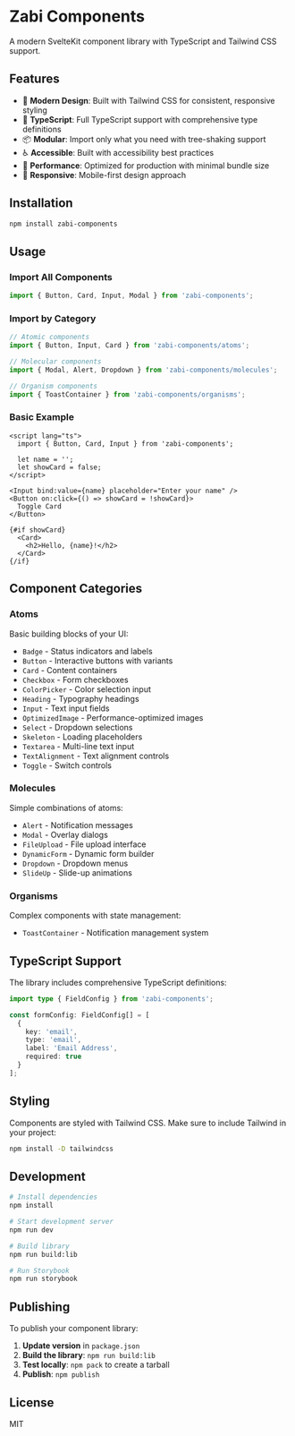 # Zabi Components

A modern SvelteKit component library with TypeScript and Tailwind CSS support.

## Features

- 🎨 **Modern Design**: Built with Tailwind CSS for consistent, responsive styling
- 🔧 **TypeScript**: Full TypeScript support with comprehensive type definitions
- 📦 **Modular**: Import only what you need with tree-shaking support
- ♿ **Accessible**: Built with accessibility best practices
- 🚀 **Performance**: Optimized for production with minimal bundle size
- 📱 **Responsive**: Mobile-first design approach

## Installation

```bash
npm install zabi-components
```

## Usage

### Import All Components

```typescript
import { Button, Card, Input, Modal } from 'zabi-components';
```

### Import by Category

```typescript
// Atomic components
import { Button, Input, Card } from 'zabi-components/atoms';

// Molecular components  
import { Modal, Alert, Dropdown } from 'zabi-components/molecules';

// Organism components
import { ToastContainer } from 'zabi-components/organisms';
```

### Basic Example

```svelte
<script lang="ts">
  import { Button, Card, Input } from 'zabi-components';
  
  let name = '';
  let showCard = false;
</script>

<Input bind:value={name} placeholder="Enter your name" />
<Button on:click={() => showCard = !showCard}>
  Toggle Card
</Button>

{#if showCard}
  <Card>
    <h2>Hello, {name}!</h2>
  </Card>
{/if}
```

## Component Categories

### Atoms
Basic building blocks of your UI:
- `Badge` - Status indicators and labels
- `Button` - Interactive buttons with variants
- `Card` - Content containers
- `Checkbox` - Form checkboxes
- `ColorPicker` - Color selection input
- `Heading` - Typography headings
- `Input` - Text input fields
- `OptimizedImage` - Performance-optimized images
- `Select` - Dropdown selections
- `Skeleton` - Loading placeholders
- `Textarea` - Multi-line text input
- `TextAlignment` - Text alignment controls
- `Toggle` - Switch controls

### Molecules
Simple combinations of atoms:
- `Alert` - Notification messages
- `Modal` - Overlay dialogs
- `FileUpload` - File upload interface
- `DynamicForm` - Dynamic form builder
- `Dropdown` - Dropdown menus
- `SlideUp` - Slide-up animations

### Organisms
Complex components with state management:
- `ToastContainer` - Notification management system

## TypeScript Support

The library includes comprehensive TypeScript definitions:

```typescript
import type { FieldConfig } from 'zabi-components';

const formConfig: FieldConfig[] = [
  {
    key: 'email',
    type: 'email',
    label: 'Email Address',
    required: true
  }
];
```

## Styling

Components are styled with Tailwind CSS. Make sure to include Tailwind in your project:

```bash
npm install -D tailwindcss
```

## Development

```bash
# Install dependencies
npm install

# Start development server
npm run dev

# Build library
npm run build:lib

# Run Storybook
npm run storybook
```

## Publishing

To publish your component library:

1. **Update version** in `package.json`
2. **Build the library**: `npm run build:lib`
3. **Test locally**: `npm pack` to create a tarball
4. **Publish**: `npm publish`

## License

MIT